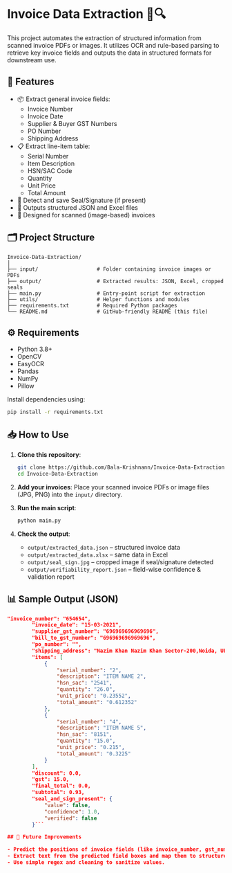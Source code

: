 # Invoice Data Extraction 📄🔍

This project automates the extraction of structured information from scanned invoice PDFs or images. It utilizes OCR and rule-based parsing to retrieve key invoice fields and outputs the data in structured formats for downstream use.

## 🚀 Features

-   📦 Extract general invoice fields:
    -   Invoice Number
    -   Invoice Date
    -   Supplier & Buyer GST Numbers
    -   PO Number
    -   Shipping Address
-   📋 Extract line-item table:
    -   Serial Number
    -   Item Description
    -   HSN/SAC Code
    -   Quantity
    -   Unit Price
    -   Total Amount
-   🧾 Detect and save Seal/Signature (if present)
-   💾 Outputs structured JSON and Excel files
-   🧠 Designed for scanned (image-based) invoices

## 🗂️ Project Structure

```
Invoice-Data-Extraction/
│
├── input/                   # Folder containing invoice images or PDFs
├── output/                  # Extracted results: JSON, Excel, cropped seals
├── main.py                  # Entry-point script for extraction
├── utils/                   # Helper functions and modules
├── requirements.txt         # Required Python packages
└── README.md                # GitHub-friendly README (this file)
```

## ⚙️ Requirements

-   Python 3.8+
-   OpenCV
-   EasyOCR
-   Pandas
-   NumPy
-   Pillow

Install dependencies using:

```bash
pip install -r requirements.txt
```

## 📥 How to Use

1. **Clone this repository**:

    ```bash
    git clone https://github.com/Bala-Krishnann/Invoice-Data-Extraction.git
    cd Invoice-Data-Extraction
    ```

2. **Add your invoices**:
   Place your scanned invoice PDFs or image files (JPG, PNG) into the `input/` directory.

3. **Run the main script**:

    ```bash
    python main.py
    ```

4. **Check the output**:
    - `output/extracted_data.json` – structured invoice data
    - `output/extracted_data.xlsx` – same data in Excel
    - `output/seal_sign.jpg` – cropped image if seal/signature detected
    - `output/verifiability_report.json` – field-wise confidence & validation report

## 📊 Sample Output (JSON)

````json
"invoice_number": "654654",
        "invoice_date": "15-03-2021",
        "supplier_gst_number": "696969696969696",
        "bill_to_gst_number": "696969696969696",
        "po_number": "",
        "shipping_address": "Nazim Khan Nazim Khan Sector-200,Noida, UP Sector-200,Noida; UP Uttar Pradesh (Uttar Pradesh",
        "items": [
            {
                "serial_number": "2",
                "description": "ITEM NAME 2",
                "hsn_sac": "2541",
                "quantity": "26.0",
                "unit_price": "0.23552",
                "total_amount": "0.612352"
            },
            {
                "serial_number": "4",
                "description": "ITEM NAME 5",
                "hsn_sac": "8151",
                "quantity": "15.0",
                "unit_price": "0.215",
                "total_amount": "0.3225"
            }
        ],
        "discount": 0.0,
        "gst": 15.0,
        "final_total": 0.0,
        "subtotal": 0.93,
        "seal_and_sign_present": {
            "value": false,
            "confidence": 1.0,
            "verified": false
        }```

## 📌 Future Improvements

- Predict the positions of invoice fields (like invoice_number, gst_number, etc.) in unseen invoice images using a trained object detection model.
- Extract text from the predicted field boxes and map them to structured invoice fields.
- Use simple regex and cleaning to sanitize values.

````
